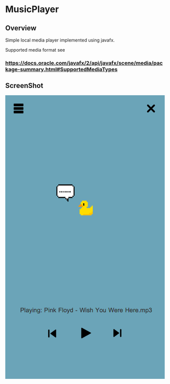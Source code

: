 # MusicPlayer



## Overview

Simple local media player implemented using javafx.

Supported media format see

### https://docs.oracle.com/javafx/2/api/javafx/scene/media/package-summary.html#SupportedMediaTypes




## ScreenShot

![GUI](screenshot/screenshot.png)


